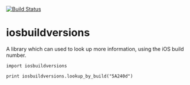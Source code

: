 [![Build Status](https://travis-ci.org/SecretObsession/ios-build-versions-python.svg?branch=master)](https://travis-ci.org/SecretObsession/ios-build-versions-python)

# iosbuildversions
A library which can used to look up more information, using the iOS build number.


```
import iosbuildversions

print iosbuildversions.lookup_by_build("5A240d")